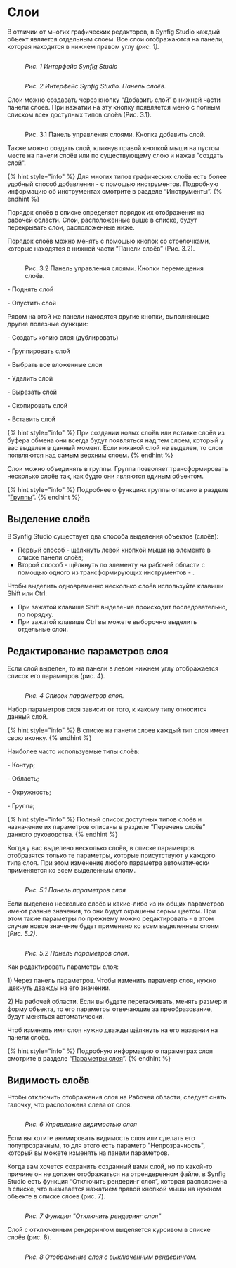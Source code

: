 # Слои

В отличии от многих графических редакторов, в Synfig Studio каждый объект является отдельным слоем. Все слои отображаются на панели, которая находится в нижнем правом углу _(рис. 1)._

<figure><img src="../.gitbook/assets/pasted image 0.png" alt=""><figcaption><p><em>Рис. 1  Интерфейс Synfig Studio</em></p></figcaption></figure>

<figure><img src="../.gitbook/assets/016-2 (1).png" alt=""><figcaption><p><em>Рис. 2  Интерфейс Synfig Studio. Панель слоёв.</em></p></figcaption></figure>

Слои можно создавать через кнопку “Добавить слой” в нижней части панели слоев. При нажатии на эту кнопку появляется меню с полным списком всех доступных типов слоёв (Рис. 3.1).

<figure><img src="../.gitbook/assets/018-1.png" alt=""><figcaption><p>Рис. 3.1 Панель управления слоями. Кнопка добавить слой.</p></figcaption></figure>

Также можно создать слой, кликнув правой кнопкой мыши на пустом месте на панели слоёв или по существующему слою и нажав "создать слой".

{% hint style="info" %}
Для многих типов графических слоёв есть более удобный способ добавления  - с помощью инструментов. Подробную информацию об инструментах смотрите в разделе “Инструменты”.
{% endhint %}

Порядок слоёв в списке определяет порядок их отображения на рабочей области.  Слои, расположенные выше в списке, будут перекрывать слои, расположенные ниже.

Порядок слоёв можно менять с помощью кнопок со стрелочками, которые находятся в нижней части “Панели слоёв” (Рис. 3.2).

<figure><img src="../.gitbook/assets/018-2.png" alt=""><figcaption><p>Рис. 3.2 Панель управления слоями. Кнопки перемещения слоёв.</p></figcaption></figure>

<img src="../.gitbook/assets/layerup.png" alt="" data-size="line">- Поднять слой

<img src="../.gitbook/assets/layerdown.png" alt="" data-size="line">- Опустить слой

Рядом  на этой же панели находятся другие кнопки, выполняющие другие полезные функции:&#x20;

<img src="../.gitbook/assets/duplicate_icon.png" alt="" data-size="line">- Создать копию слоя (дублировать)

<img src="../.gitbook/assets/group_icon.png" alt="" data-size="line">- Группировать слой

<img src="../.gitbook/assets/select_all_child_layers_icon.png" alt="" data-size="line">- Выбрать все вложенные слои

<img src="../.gitbook/assets/delete_layer (1).png" alt="" data-size="line">- Удалить слой

<img src="../.gitbook/assets/tool_cutout_icon (1).png" alt="" data-size="line">- Вырезать слой

<img src="../.gitbook/assets/copy_layer.png" alt="" data-size="line">- Скопировать слой

<img src="../.gitbook/assets/paste_layer.png" alt="" data-size="line">- Вставить слой

{% hint style="info" %}
При создании новых слоёв или вставке слоёв из буфера обмена они всегда будут появляться над тем слоем, который у вас выделен в данный момент. Если никакой слой не выделен, то слои появляются над самым верхним слоем.
{% endhint %}

Слои можно объединять в группы. Группа позволяет трансформировать несколько слоёв так, как будто они являются единым объектом.&#x20;

{% hint style="info" %}
Подробнее о функциях группы описано в разделе “[Группы](gruppy.md)”.
{% endhint %}

## Выделение слоёв

В Synfig Studio существует два способа выделения объектов (слоёв):

* Первый способ - щёлкнуть левой кнопкой мыши на элементе в списке панели слоёв;
* Второй способ - щёлкнуть по элементу на рабочей области с помощью одного из трансформирующих инструментов - <img src="../.gitbook/assets/tool_normal_icon.png" alt="" data-size="line"><img src="../.gitbook/assets/tool_smooth_move_icon.png" alt="" data-size="line"><img src="../.gitbook/assets/tool_scale_icon.png" alt="" data-size="line"><img src="../.gitbook/assets/tool_rotate_icon.png" alt="" data-size="line"><img src="../.gitbook/assets/tool_mirror_icon.png" alt="" data-size="line">.

Чтобы выделить одновременно несколько слоёв используйте клавиши Shift или Ctrl:

* При зажатой клавише Shift выделение происходит последовательно, по порядку.
* При зажатой клавише Ctrl вы можете выборочно выделить отдельные слои.

## Редактирование параметров слоя

Если слой выделен, то на панели в левом нижнем углу отображается список его параметров (рис. 4).

<figure><img src="../.gitbook/assets/019 (1).png" alt=""><figcaption><p><em>Рис.  4  Список параметров слоя.</em></p></figcaption></figure>

Набор параметров слоя зависит от того, к какому типу относится данный слой.&#x20;

{% hint style="info" %}
В списке на панели слоев каждый тип слоя имеет свою иконку.
{% endhint %}

Наиболее часто используемые типы слоёв:

<img src="../.gitbook/assets/layer_geometry_outline_icon (1).png" alt="" data-size="line">- Контур;

<img src="../.gitbook/assets/layer_geometry_region_icon.png" alt="" data-size="line">- Область;

<img src="../.gitbook/assets/layer_geometry_circle_icon.png" alt="" data-size="line">- Окружность;

<img src="../.gitbook/assets/layer_other_group_icon.png" alt="" data-size="line">- Группа;

{% hint style="info" %}
Полный список доступных типов слоёв и назначение их параметров описаны в разделе “Перечень слоёв” данного руководства.
{% endhint %}

Когда у вас выделено несколько слоёв, в списке параметров отобразятся только те параметры, которые присутствуют у каждого типа слоя. При этом изменение любого параметра автоматически применяется ко всем выделенным слоям.

<figure><img src="../.gitbook/assets/009 (1).png" alt=""><figcaption><p><em>Рис. 5.1 Панель параметров слоя</em></p></figcaption></figure>

Если выделено несколько слоёв и какие-либо из их общих параметров имеют разные значения, то они будут окрашены серым цветом.  При этом такие параметры по прежнему можно редактировать - в этом случае новое значение будет применено ко всем выделенным слоям (_Рис. 5.2)_.

<figure><img src="../.gitbook/assets/2024-03-11_13-10 (2).png" alt=""><figcaption><p><em>Рис. 5.2 Панель параметров слоя.</em> </p></figcaption></figure>

Как редактировать параметры слоя:&#x20;

1\) Через панель параметров. Чтобы изменить параметр слоя, нужно щекнуть дважды на его значении.

2\) На рабочей области. Если вы будете перетаскивать, менять размер и форму объекта, то его параметры отвечающие за преобразование, будут меняться автоматически.

Чтоб изменить имя слоя нужно дважды щёлкнуть на его названии на панели слоёв.

{% hint style="info" %}
Подробную информацию о параметрах слоя смотрите в разделе “[Параметры слоя](parametry-sloya.md)”.
{% endhint %}

## Видимость слоёв

Чтобы отключить отображения слоя на Рабочей области, следует снять галочку, что расположена слева от слоя.&#x20;

<figure><img src="https://lh7-us.googleusercontent.com/3IKwq3ojOWMGjRIrk5B71oElGWIQHehH1tvGBcNJNdBOgOWEJQi0Giva703e6mq_dw4zdCQg7V44zBDwJ7Si8-dlOzkRwUvSdWjvHiwi0OVzjsKgy2tdrwrVGAiflNzPEnd7kT_e0-w4qupYwhOJSCI" alt=""><figcaption><p><em>Рис. 6 Управление видимостью слоя</em></p></figcaption></figure>

Если вы хотите анимировать видимость слоя или сделать его полупрозрачным, то для этого есть параметр "Непрозрачность", который вы можете изменять на панели параметров.

Когда вам хочется сохранить созданный вами слой, но по какой-то причине он не должен отображаться на отрендеренном файле, в Synfig Studio есть функция “Отключить рендеринг слоя”, которая расположена в списке, что вызывается нажатием правой кнопкой мыши на нужном объекте в списке слоев  (рис. 7).

<figure><img src="../.gitbook/assets/2024-03-06_16-33 (1).png" alt=""><figcaption><p><em>Рис. 7 Функция "Отключить рендеринг слоя"</em></p></figcaption></figure>

Слой с отключенным рендерингом выделяется курсивом в списке слоёв (рис. 8).

<figure><img src="../.gitbook/assets/2024-03-06_16-32.png" alt=""><figcaption><p><em>Рис. 8 Отображение слоя с выключенным рендерингом.</em></p></figcaption></figure>
